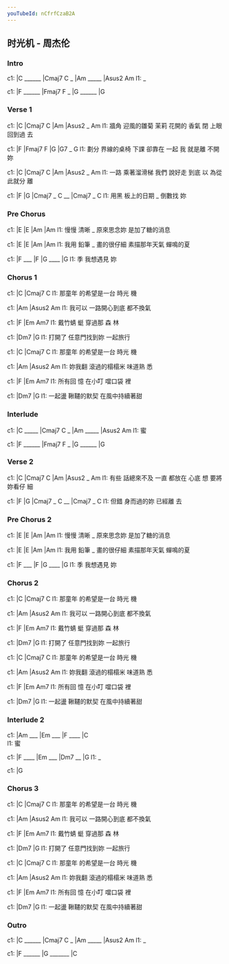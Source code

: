 ```yaml
---
youTubeId: nCfrfCzaB2A
---
```


## 时光机 - 周杰伦

### Intro

c1: |C ______ |Cmaj7 C _ |Am _____ |Asus2  Am
l1:  _

c1: |F ______ |Fmaj7 F _ |G ______ |G

### Verse 1

c1:     |C               |Cmaj7  C      |Am        |Asus2 _ Am
l1: 牆角 迎風的雛菊  茉莉 花開的 香氣 閉 上眼回到過 去

c1:     |F              |Fmaj7  F      |G          |G7 _ G
l1: 劃分 界線的桌椅 下課 卻靠在 一起 我 就是離 不開 妳

c1:     |C               |Cmaj7  C      |Am        |Asus2 _ Am
l1: 一路 乘著溜滑梯  我們 說好走 到底 以 為從此就分 離

c1:     |F         |G         |Cmaj7 _ C __ |Cmaj7 _ C
l1: 用黑 板上的日期   _ 倒數找 妳

### Pre Chorus

c1:     |E     |E         |Am            |Am
l1: 慢慢 清晰 _ 原來思念妳 是加了糖的消息

c1:     |E     |E         |Am          |Am
l1: 我用 鉛筆 _ 畫的很仔細 素描那年天氣   蟬鳴的夏

c1: |F ___ |F        |G ____ |G
l1:  季      我想遇見 妳

### Chorus 1

c1:       |C           |Cmaj7 C
l1: 那童年 的希望是一台 時光  機

c1:       |Am          |Asus2   Am
l1: 我可以 一路開心到底 都不換氣

c1:       |F        |Em Am7
l1: 戴竹蜻 蜓 穿過那 森 林

c1:       |Dm7         |G
l1: 打開了 任意門找到妳 一起旅行


c1:       |C           |Cmaj7 C
l1: 那童年 的希望是一台 時光  機

c1:       |Am          |Asus2  Am
l1: 妳我翻 滾過的榻榻米 味道熟 悉

c1:       |F        |Em     Am7
l1: 所有回 憶 在小叮 噹口袋 裡

c1:       |Dm7       |G
l1: 一起盪 鞦韆的默契  在風中持續著甜

### Interlude

c1: |C  _____ |Cmaj7 C _ |Am _____ |Asus2  Am
l1:  蜜

c1: |F ______ |Fmaj7 F _ |G ______ |G

### Verse 2


c1:     |C              |Cmaj7  C      |Am        |Asus2 _ Am
l1: 有些 話總來不及 一直 都放在 心底 想 要將妳看仔 細

c1:     |F         |G      |Cmaj7 _ C __ |Cmaj7 _ C
l1: 但錯 身而過的妳  已經離 去

### Pre Chorus 2

c1:     |E     |E         |Am            |Am
l1: 慢慢 清晰 _ 原來思念妳 是加了糖的消息

c1:     |E     |E         |Am          |Am
l1: 我用 鉛筆 _ 畫的很仔細 素描那年天氣   蟬鳴的夏

c1: |F ___ |F        |G ____ |G
l1:  季      我想遇見 妳

### Chorus 2

c1:       |C           |Cmaj7 C
l1: 那童年 的希望是一台 時光  機

c1:       |Am          |Asus2   Am
l1: 我可以 一路開心到底 都不換氣

c1:       |F        |Em Am7
l1: 戴竹蜻 蜓 穿過那 森 林

c1:       |Dm7         |G
l1: 打開了 任意門找到妳 一起旅行


c1:       |C           |Cmaj7 C
l1: 那童年 的希望是一台 時光  機

c1:       |Am          |Asus2  Am
l1: 妳我翻 滾過的榻榻米 味道熟 悉

c1:       |F        |Em     Am7
l1: 所有回 憶 在小叮 噹口袋 裡

c1:       |Dm7       |G
l1: 一起盪 鞦韆的默契  在風中持續著甜


### Interlude 2

c1: |Am ___ |Em ___ |F ____ |C   
l1:  蜜

c1: |F ____ |Em ___ |Dm7 __ |G
l1:  _

c1: |G

### Chorus 3

c1:       |C           |Cmaj7 C
l1: 那童年 的希望是一台 時光  機

c1:       |Am          |Asus2   Am
l1: 我可以 一路開心到底 都不換氣

c1:       |F        |Em Am7
l1: 戴竹蜻 蜓 穿過那 森 林

c1:       |Dm7         |G
l1: 打開了 任意門找到妳 一起旅行


c1:       |C           |Cmaj7 C
l1: 那童年 的希望是一台 時光  機

c1:       |Am          |Asus2  Am
l1: 妳我翻 滾過的榻榻米 味道熟 悉

c1:       |F        |Em     Am7
l1: 所有回 憶 在小叮 噹口袋 裡

c1:       |Dm7       |G
l1: 一起盪 鞦韆的默契  在風中持續著甜

### Outro

c1: |C ______ |Cmaj7 C _ |Am _____ |Asus2  Am
l1:  _

c1: |F ______ |G _______ |C